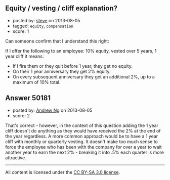## Equity / vesting / cliff explanation?

- posted by: [steve](https://stackexchange.com/users/-1/27226-steve) on 2013-08-05
- tagged: `equity`, `compensation`
- score: 1

Can someone confirm that I understand this right:

If I offer the following to an employee: 10% equity, vested over 5 years, 1 year cliff  it means:

* If I fire them or they quit before 1 year, they get no equity.
* On their 1 year anniversary they get 2% equity.
* On every subsequent anniversary they get an additional 2%, up to a maximum of 10% total.


## Answer 50181

- posted by: [Andrew Ng](https://stackexchange.com/users/-1/26560-andrew-ng) on 2013-08-05
- score: 2

That's correct - however, in the context of this question adding the 1 year cliff doesn't do anything as they would have received the 2% at the end of the year regardless. A more common approach would be to have a 1 year cliff with monthly or quarterly vesting. It doesn't make too much sense to force the employee who has been with the company for over a year to wait another year to earn the next 2% - breaking it into .5% each quarter is more attractive.



---

All content is licensed under the [CC BY-SA 3.0 license](https://creativecommons.org/licenses/by-sa/3.0/).
